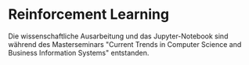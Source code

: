 # Reinforcement Learning
Die wissenschaftliche Ausarbeitung und das Jupyter-Notebook sind während des Masterseminars "Current Trends in Computer Science and Business Information Systems" entstanden.
